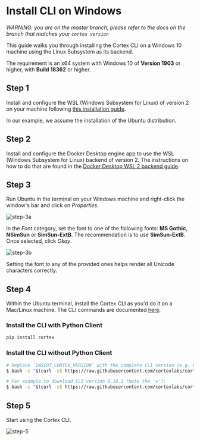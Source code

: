# Install CLI on Windows

_WARNING: you are on the master branch, please refer to the docs on the branch that matches your `cortex version`_

This guide walks you through installing the Cortex CLI on a Windows 10 machine using the Linux Subsystem as its backend.

The requirement is an x64 system with Windows 10 of **Version 1903** or higher, with **Build 18362** or higher.

## Step 1

Install and configure the WSL (Windows Subsystem for Linux) of version 2 on your machine following [this installation guide](https://docs.microsoft.com/en-us/windows/wsl/install-win10).

In our example, we assume the installation of the Ubuntu distribution.

## Step 2

Install and configure the Docker Desktop engine app to use the WSL (Windows Subsystem for Linux) backend of version 2. The instructions on how to do that are found in the [Docker Desktop WSL 2 backend guide](https://docs.docker.com/docker-for-windows/wsl/).

## Step 3

Run Ubuntu in the terminal on your Windows machine and right-click the window's bar and click on *Properties*.

![step-3a](https://user-images.githubusercontent.com/26958764/96926494-493cdf80-14be-11eb-9fac-4c81e1fac55c.png)

In the *Font* category, set the font to one of the following fonts: **MS Gothic**, **NSimSun** or **SimSun-ExtB**. The recommendation is to use **SimSun-ExtB**. Once selected, click *Okay*.

![step-3b](https://user-images.githubusercontent.com/26958764/96926763-adf83a00-14be-11eb-9584-4eff3faf2377.png)

Setting the font to any of the provided ones helps render all Unicode characters correctly.

## Step 4

Within the Ubuntu terminal, install the Cortex CLI as you'd do it on a Mac/Linux machine. The CLI commands are documented [here](../miscellaneous/cli.md#command-overview).

### Install the CLI with Python Client

```bash
pip install cortex
```

### Install the CLI without Python Client

```bash
# Replace `INSERT_CORTEX_VERSION` with the complete CLI version (e.g. 0.18.1):
$ bash -c "$(curl -sS https://raw.githubusercontent.com/cortexlabs/cortex/vINSERT_CORTEX_VERSION/get-cli.sh)"

# For example to download CLI version 0.18.1 (Note the 'v'):
$ bash -c "$(curl -sS https://raw.githubusercontent.com/cortexlabs/cortex/v0.18.1/get-cli.sh)"
```

## Step 5

Start using the Cortex CLI.

![step-5](https://user-images.githubusercontent.com/26958764/96927485-ca48a680-14bf-11eb-909c-f15dbc52af08.png)
